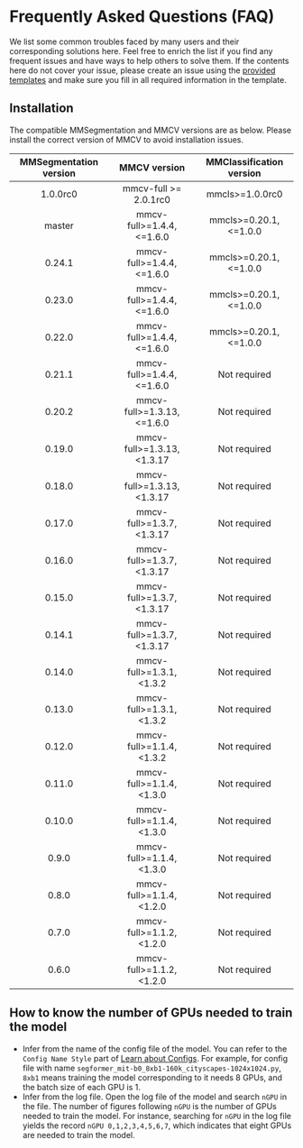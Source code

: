 # Frequently Asked Questions (FAQ)

We list some common troubles faced by many users and their corresponding solutions here. Feel free to enrich the list if you find any frequent issues and have ways to help others to solve them. If the contents here do not cover your issue, please create an issue using the [provided templates](https://github.com/open-mmlab/mmsegmentation/blob/master/.github/ISSUE_TEMPLATE/error-report.md/) and make sure you fill in all required information in the template.

## Installation

The compatible MMSegmentation and MMCV versions are as below. Please install the correct version of MMCV to avoid installation issues.

| MMSegmentation version |        MMCV version         | MMClassification version |
| :--------------------: | :-------------------------: | :----------------------: |
|        1.0.0rc0        |    mmcv-full >= 2.0.1rc0    |     mmcls>=1.0.0rc0      |
|         master         | mmcv-full>=1.4.4, \<=1.6.0  | mmcls>=0.20.1, \<=1.0.0  |
|         0.24.1         | mmcv-full>=1.4.4, \<=1.6.0  | mmcls>=0.20.1, \<=1.0.0  |
|         0.23.0         | mmcv-full>=1.4.4, \<=1.6.0  | mmcls>=0.20.1, \<=1.0.0  |
|         0.22.0         | mmcv-full>=1.4.4, \<=1.6.0  | mmcls>=0.20.1, \<=1.0.0  |
|         0.21.1         | mmcv-full>=1.4.4, \<=1.6.0  |       Not required       |
|         0.20.2         | mmcv-full>=1.3.13, \<=1.6.0 |       Not required       |
|         0.19.0         | mmcv-full>=1.3.13, \<1.3.17 |       Not required       |
|         0.18.0         | mmcv-full>=1.3.13, \<1.3.17 |       Not required       |
|         0.17.0         | mmcv-full>=1.3.7, \<1.3.17  |       Not required       |
|         0.16.0         | mmcv-full>=1.3.7, \<1.3.17  |       Not required       |
|         0.15.0         | mmcv-full>=1.3.7, \<1.3.17  |       Not required       |
|         0.14.1         | mmcv-full>=1.3.7, \<1.3.17  |       Not required       |
|         0.14.0         |  mmcv-full>=1.3.1, \<1.3.2  |       Not required       |
|         0.13.0         |  mmcv-full>=1.3.1, \<1.3.2  |       Not required       |
|         0.12.0         |  mmcv-full>=1.1.4, \<1.3.2  |       Not required       |
|         0.11.0         |  mmcv-full>=1.1.4, \<1.3.0  |       Not required       |
|         0.10.0         |  mmcv-full>=1.1.4, \<1.3.0  |       Not required       |
|         0.9.0          |  mmcv-full>=1.1.4, \<1.3.0  |       Not required       |
|         0.8.0          |  mmcv-full>=1.1.4, \<1.2.0  |       Not required       |
|         0.7.0          |  mmcv-full>=1.1.2, \<1.2.0  |       Not required       |
|         0.6.0          |  mmcv-full>=1.1.2, \<1.2.0  |       Not required       |

## How to know the number of GPUs needed to train the model

- Infer from the name of the config file of the model. You can refer to the `Config Name Style` part of [Learn about Configs](https://github.com/open-mmlab/mmsegmentation/blob/master/docs/en/tutorials/config.md). For example, for config file with name `segformer_mit-b0_8xb1-160k_cityscapes-1024x1024.py`, `8xb1` means training the model corresponding to it needs 8 GPUs, and the batch size of each GPU is 1.
- Infer from the log file. Open the log file of the model and search `nGPU` in the file. The number of figures following `nGPU` is the number of GPUs needed to train the model. For instance, searching for `nGPU` in the log file yields the record `nGPU 0,1,2,3,4,5,6,7`, which indicates that eight GPUs are needed to train the model.
